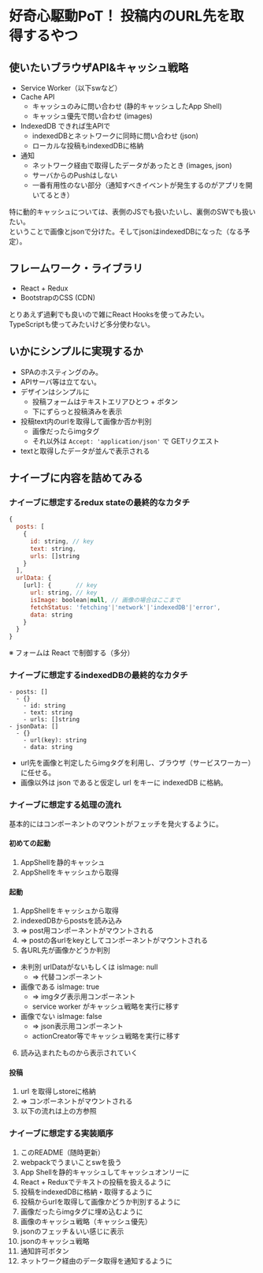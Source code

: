 # 好奇心駆動PoT！ 投稿内のURL先を取得するやつ
## 使いたいブラウザAPI&キャッシュ戦略

- Service Worker（以下swなど）
- Cache API
  - キャッシュのみに問い合わせ (静的キャッシュしたApp Shell)
  - キャッシュ優先で問い合わせ (images)
- IndexedDB できれば生APIで
  - indexedDBとネットワークに同時に問い合わせ (json)
  - ローカルな投稿もindexedDBに格納
- 通知
  - ネットワーク経由で取得したデータがあったとき (images, json)
  - サーバからのPushはしない
  - 一番有用性のない部分（通知すべきイベントが発生するのがアプリを開いてるとき）

特に動的キャッシュについては、表側のJSでも扱いたいし、裏側のSWでも扱いたい。  
ということで画像とjsonで分けた。そしてjsonはindexedDBになった（なる予定）。

## フレームワーク・ライブラリ

- React + Redux
- BootstrapのCSS (CDN)

とりあえず過剰でも良いので雑にReact Hooksを使ってみたい。  
TypeScriptも使ってみたいけど多分使わない。

## いかにシンプルに実現するか

- SPAのホスティングのみ。
- APIサーバ等は立てない。
- デザインはシンプルに
  - 投稿フォームはテキストエリアひとつ + ボタン
  - 下にずらっと投稿済みを表示
- 投稿text内のurlを取得して画像か否か判別
  - 画像だったらimgタグ
  - それ以外は `Accept: 'application/json'` で GETリクエスト
- textと取得したデータが並んで表示される

## ナイーブに内容を詰めてみる
### ナイーブに想定するredux stateの最終的なカタチ

```js
{
  posts: [
    {
      id: string, // key
      text: string,
      urls: []string
    }
  ],
  urlData: {
    [url]: {       // key
      url: string, // key
      isImage: boolean|null, // 画像の場合はここまで
      fetchStatus: 'fetching'|'network'|'indexedDB'|'error',
      data: string
    }
  }
}
```

※ フォームは React で制御する（多分）

### ナイーブに想定するindexedDBの最終的なカタチ

```
- posts: []
  - {}
    - id: string
    - text: string
    - urls: []string
- jsonData: []
  - {}
    - url(key): string
    - data: string
```

- url先を画像と判定したらimgタグを利用し、ブラウザ（サービスワーカー）に任せる。
- 画像以外は json であると仮定し url をキーに indexedDB に格納。

### ナイーブに想定する処理の流れ

基本的にはコンポーネントのマウントがフェッチを発火するように。

#### 初めての起動
1. AppShellを静的キャッシュ
1. AppShellをキャッシュから取得

#### 起動
1. AppShellをキャッシュから取得
2. indexedDBからpostsを読み込み
3. => post用コンポーネントがマウントされる
4. => postの各urlをkeyとしてコンポーネントがマウントされる
5. 各URL先が画像かどうか判別

- 未判別     urlDataがないもしくは isImage: null
  - => 代替コンポーネント
- 画像である isImage: true
  - => imgタグ表示用コンポーネント
  - service worker がキャッシュ戦略を実行に移す
- 画像でない isImage: false
  - => json表示用コンポーネント
  - actionCreator等でキャッシュ戦略を実行に移す

6. 読み込まれたものから表示されていく

#### 投稿
1. url を取得しstoreに格納
1. => コンポーネントがマウントされる
1. 以下の流れは上の方参照

### ナイーブに想定する実装順序

1. このREADME（随時更新）
1. webpackでうまいことswを扱う
1. App Shellを静的キャッシュしてキャッシュオンリーに
1. React + Reduxでテキストの投稿を扱えるように
1. 投稿をindexedDBに格納・取得するように
1. 投稿からurlを取得して画像かどうか判別するように
1. 画像だったらimgタグに埋め込むように
1. 画像のキャッシュ戦略（キャッシュ優先）
1. jsonのフェッチ＆いい感じに表示
1. jsonのキャッシュ戦略
1. 通知許可ボタン
1. ネットワーク経由のデータ取得を通知するように